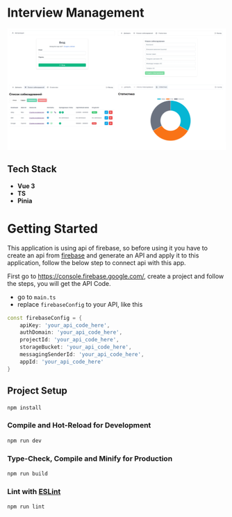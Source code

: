# Interview Management

<img src="https://github.com/ENelyubova/interview-management/blob/master/app.png">

## Tech Stack

- **Vue 3**
- **TS**
- **Pinia**

# Getting Started

This application is using api of firebase, so before using it you have to create an api from <a  target="_blank" href="https://console.firebase.google.com/">firebase</a> and generate an API and apply it to this application, follow the below step to connect api with this app.

First go to <a target="_blank" href="https://console.firebase.google.com/">https://console.firebase.google.com/</a>, create a project and follow the steps, you will get the API Code.

- go to `main.ts`
- replace `firebaseConfig` to your API, like this

```dart
const firebaseConfig = {
    apiKey: 'your_api_code_here',
    authDomain: 'your_api_code_here',
    projectId: 'your_api_code_here',
    storageBucket: 'your_api_code_here',
    messagingSenderId: 'your_api_code_here',
    appId: 'your_api_code_here'
}
```

## Project Setup

```sh
npm install
```

### Compile and Hot-Reload for Development

```sh
npm run dev
```

### Type-Check, Compile and Minify for Production

```sh
npm run build
```

### Lint with [ESLint](https://eslint.org/)

```sh
npm run lint
```
